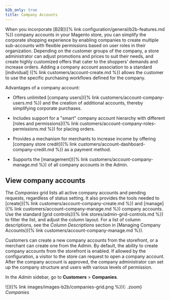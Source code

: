 ```yaml
---
b2b_only: true
title: Company Accounts
---
```


When you incorporate [B2B]({% link configuration/general/b2b-features.md  %}) company accounts in your Magento store, you can simplify the corporate shopping experience by enabling companies to create multiple sub-accounts with flexible permissions based on user roles in their organization. Depending on the customer groups of the company, a store administrator can adjust promotions and prices to suit their needs, and create highly customized offers that cater to the shoppers’ demands and increase orders. Adding a company account association to a standard [individual] ({% link customers/account-create.md %}) allows the customer to use the specific purchasing workflows defined for the company.

Advantages of a company account:

- Offers unlimited [company users]({% link customers/account-company-users.md %}) and the creation of additional accounts, thereby simplifying corporate purchases.

- Includes support for a "smart" company account hierarchy with different [roles and permissions]({% link customers/account-company-roles-permissions.md %}) for placing orders.

- Provides a mechanism for merchants to increase income by offering [company store credit]({% link customers/account-dashboard-company-credit.md %}) as a payment method.

- Supports the [management]({% link customers/account-company-manage.md %}) of all company accounts in the Admin.

## View company accounts

The _Companies_ grid lists all active company accounts and pending requests, regardless of status setting. It also provides the tools needed to [create]({% link customers/account-company-create.md %}) and [manage]({% link customers/account-company-manage.md %}) company accounts. Use the standard [grid controls]({% link stores/admin-grid-controls.md %}) to filter the list, and adjust the column layout. For a list of column descriptions, see the _Column Descriptions_ section in [Managing Company Accounts]({% link customers/account-company-manage.md %}).

Customers can create a new company accounts from the storefront, or a merchant can create one from the Admin. By default, the ability to create company accounts from the storefront is enabled. If allowed by the configuration, a visitor to the store can request to open a company account. After the company account is approved, the company administrator can set up the company structure and users with various levels of permission.

In the _Admin_ sidebar, go to **Customers** > **Companies**.

   ![]({% link images/images-b2b/companies-grid.png %}){: .zoom}
   _Companies_
